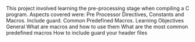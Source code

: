 This project involved learning the pre-processing stage when compiling a C program.
Aspects covered were: Pre Processor Directives, Constants and Macros.
                      Include guard.
		      Common Predefined Macros.
Learning Objectives
General
	What are macros and how to use them
	What are the most common predefined macros
	How to include guard your header files

